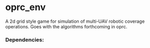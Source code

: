 # oprc_env
A 2d grid style game for simulation of multi-UAV robotic coverage operations. Goes with the algorithms forthcoming in oprc.

### Dependencies: